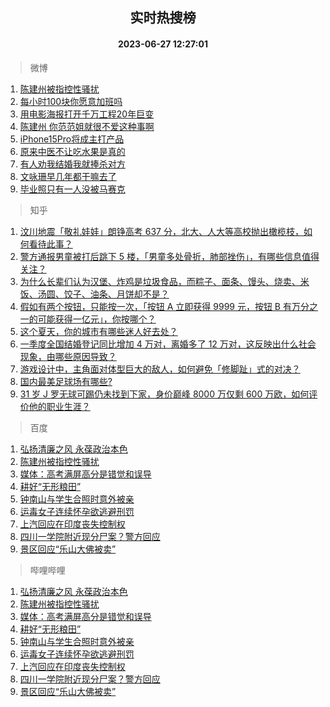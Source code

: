 <div align="center"><h2>实时热搜榜</h2><h4>2023-06-27 12:27:01</h4></div>

> 微博  

1. [陈建州被指控性骚扰](https://s.weibo.com/weibo?q=%E9%99%88%E5%BB%BA%E5%B7%9E%E8%A2%AB%E6%8C%87%E6%8E%A7%E6%80%A7%E9%AA%9A%E6%89%B0&t=31&band_rank=1&Refer=top)<br />
2. [每小时100块你愿意加班吗](https://s.weibo.com/weibo?q=%23%E6%AF%8F%E5%B0%8F%E6%97%B6100%E5%9D%97%E4%BD%A0%E6%84%BF%E6%84%8F%E5%8A%A0%E7%8F%AD%E5%90%97%23&t=31&band_rank=2&Refer=top)<br />
3. [用电影海报打开千万工程20年巨变](https://s.weibo.com/weibo?q=%23%E7%94%A8%E7%94%B5%E5%BD%B1%E6%B5%B7%E6%8A%A5%E6%89%93%E5%BC%80%E5%8D%83%E4%B8%87%E5%B7%A5%E7%A8%8B20%E5%B9%B4%E5%B7%A8%E5%8F%98%23&t=31&band_rank=3&Refer=top)<br />
4. [陈建州 你范范姐就很不爱这种事啊](https://s.weibo.com/weibo?q=%23%E9%99%88%E5%BB%BA%E5%B7%9E%20%E4%BD%A0%E8%8C%83%E8%8C%83%E5%A7%90%E5%B0%B1%E5%BE%88%E4%B8%8D%E7%88%B1%E8%BF%99%E7%A7%8D%E4%BA%8B%E5%95%8A%23&t=31&band_rank=4&Refer=top)<br />
5. [iPhone15Pro将成主打产品](https://s.weibo.com/weibo?q=%23iPhone15Pro%E5%B0%86%E6%88%90%E4%B8%BB%E6%89%93%E4%BA%A7%E5%93%81%23&t=31&band_rank=5&Refer=top)<br />
6. [原来中医不让吃水果是真的](https://s.weibo.com/weibo?q=%23%E5%8E%9F%E6%9D%A5%E4%B8%AD%E5%8C%BB%E4%B8%8D%E8%AE%A9%E5%90%83%E6%B0%B4%E6%9E%9C%E6%98%AF%E7%9C%9F%E7%9A%84%23&t=31&band_rank=6&Refer=top)<br />
7. [有人劝我结婚我就捧杀对方](https://s.weibo.com/weibo?q=%23%E6%9C%89%E4%BA%BA%E5%8A%9D%E6%88%91%E7%BB%93%E5%A9%9A%E6%88%91%E5%B0%B1%E6%8D%A7%E6%9D%80%E5%AF%B9%E6%96%B9%23&t=31&band_rank=7&Refer=top)<br />
8. [文咏珊早几年都干嘛去了](https://s.weibo.com/weibo?q=%23%E6%96%87%E5%92%8F%E7%8F%8A%E6%97%A9%E5%87%A0%E5%B9%B4%E9%83%BD%E5%B9%B2%E5%98%9B%E5%8E%BB%E4%BA%86%23&t=31&band_rank=8&Refer=top)<br />
9. [毕业照只有一人没被马赛克](https://s.weibo.com/weibo?q=%23%E6%AF%95%E4%B8%9A%E7%85%A7%E5%8F%AA%E6%9C%89%E4%B8%80%E4%BA%BA%E6%B2%A1%E8%A2%AB%E9%A9%AC%E8%B5%9B%E5%85%8B%23&t=31&band_rank=9&Refer=top)<br />

> 知乎  

1. [汶川地震「敬礼娃娃」朗铮高考 637 分，北大、人大等高校抛出橄榄枝，如何看待此事？](https://www.zhihu.com/question/608520055)<br />
2. [警方通报男童被打后跳下 5 楼，「男童多处骨折，肺部挫伤」，有哪些信息值得关注？](https://www.zhihu.com/question/608832311)<br />
3. [为什么长辈们认为汉堡、炸鸡是垃圾食品，而粽子、面条、馒头、烧卖、米饭、汤圆、饺子、油条、月饼却不是？](https://www.zhihu.com/question/607811217)<br />
4. [假如有两个按钮，只能按一次，「按钮 A 立即获得 9999 元，按钮 B 有万分之一的可能获得一亿元」，你按哪个？](https://www.zhihu.com/question/607822207)<br />
5. [这个夏天，你的城市有哪些迷人好去处？](https://www.zhihu.com/xen/market/ecom-page/1654546294394523648)<br />
6. [一季度全国结婚登记同比增加 4 万对，离婚多了 12 万对，这反映出什么社会现象，由哪些原因导致？](https://www.zhihu.com/question/608857761)<br />
7. [游戏设计中，主角面对体型巨大的敌人，如何避免「修脚趾」式的对决？](https://www.zhihu.com/question/604068086)<br />
8. [国内最美足球场有哪些?](https://www.zhihu.com/question/62858781)<br />
9. [31 岁 J 罗无球可踢仍未找到下家，身价巅峰 8000 万仅剩 600 万欧，如何评价他的职业生涯？](https://www.zhihu.com/question/608892681)<br />

> 百度  

1. [弘扬清廉之风 永葆政治本色](https://www.baidu.com/s?wd=%E5%BC%98%E6%89%AC%E6%B8%85%E5%BB%89%E4%B9%8B%E9%A3%8E+%E6%B0%B8%E8%91%86%E6%94%BF%E6%B2%BB%E6%9C%AC%E8%89%B2&sa=fyb_news&rsv_dl=fyb_news)<br />
2. [陈建州被指控性骚扰](https://www.baidu.com/s?wd=%E9%99%88%E5%BB%BA%E5%B7%9E%E8%A2%AB%E6%8C%87%E6%8E%A7%E6%80%A7%E9%AA%9A%E6%89%B0&sa=fyb_news&rsv_dl=fyb_news)<br />
3. [媒体：高考满屏高分是错觉和误导](https://www.baidu.com/s?wd=%E5%AA%92%E4%BD%93%EF%BC%9A%E9%AB%98%E8%80%83%E6%BB%A1%E5%B1%8F%E9%AB%98%E5%88%86%E6%98%AF%E9%94%99%E8%A7%89%E5%92%8C%E8%AF%AF%E5%AF%BC&sa=fyb_news&rsv_dl=fyb_news)<br />
4. [耕好“无形粮田”](https://www.baidu.com/s?wd=%E8%80%95%E5%A5%BD%E2%80%9C%E6%97%A0%E5%BD%A2%E7%B2%AE%E7%94%B0%E2%80%9D&sa=fyb_news&rsv_dl=fyb_news)<br />
5. [钟南山与学生合照时意外被亲](https://www.baidu.com/s?wd=%E9%92%9F%E5%8D%97%E5%B1%B1%E4%B8%8E%E5%AD%A6%E7%94%9F%E5%90%88%E7%85%A7%E6%97%B6%E6%84%8F%E5%A4%96%E8%A2%AB%E4%BA%B2&sa=fyb_news&rsv_dl=fyb_news)<br />
6. [运毒女子连续怀孕欲逃避刑罚](https://www.baidu.com/s?wd=%E8%BF%90%E6%AF%92%E5%A5%B3%E5%AD%90%E8%BF%9E%E7%BB%AD%E6%80%80%E5%AD%95%E6%AC%B2%E9%80%83%E9%81%BF%E5%88%91%E7%BD%9A&sa=fyb_news&rsv_dl=fyb_news)<br />
7. [上汽回应在印度丧失控制权](https://www.baidu.com/s?wd=%E4%B8%8A%E6%B1%BD%E5%9B%9E%E5%BA%94%E5%9C%A8%E5%8D%B0%E5%BA%A6%E4%B8%A7%E5%A4%B1%E6%8E%A7%E5%88%B6%E6%9D%83&sa=fyb_news&rsv_dl=fyb_news)<br />
8. [四川一学院附近现分尸案？警方回应](https://www.baidu.com/s?wd=%E5%9B%9B%E5%B7%9D%E4%B8%80%E5%AD%A6%E9%99%A2%E9%99%84%E8%BF%91%E7%8E%B0%E5%88%86%E5%B0%B8%E6%A1%88%EF%BC%9F%E8%AD%A6%E6%96%B9%E5%9B%9E%E5%BA%94&sa=fyb_news&rsv_dl=fyb_news)<br />
9. [景区回应“乐山大佛被卖”](https://www.baidu.com/s?wd=%E6%99%AF%E5%8C%BA%E5%9B%9E%E5%BA%94%E2%80%9C%E4%B9%90%E5%B1%B1%E5%A4%A7%E4%BD%9B%E8%A2%AB%E5%8D%96%E2%80%9D&sa=fyb_news&rsv_dl=fyb_news)<br />

> 哔哩哔哩  

1. [弘扬清廉之风 永葆政治本色](https://www.baidu.com/s?wd=%E5%BC%98%E6%89%AC%E6%B8%85%E5%BB%89%E4%B9%8B%E9%A3%8E+%E6%B0%B8%E8%91%86%E6%94%BF%E6%B2%BB%E6%9C%AC%E8%89%B2&sa=fyb_news&rsv_dl=fyb_news)<br />
2. [陈建州被指控性骚扰](https://www.baidu.com/s?wd=%E9%99%88%E5%BB%BA%E5%B7%9E%E8%A2%AB%E6%8C%87%E6%8E%A7%E6%80%A7%E9%AA%9A%E6%89%B0&sa=fyb_news&rsv_dl=fyb_news)<br />
3. [媒体：高考满屏高分是错觉和误导](https://www.baidu.com/s?wd=%E5%AA%92%E4%BD%93%EF%BC%9A%E9%AB%98%E8%80%83%E6%BB%A1%E5%B1%8F%E9%AB%98%E5%88%86%E6%98%AF%E9%94%99%E8%A7%89%E5%92%8C%E8%AF%AF%E5%AF%BC&sa=fyb_news&rsv_dl=fyb_news)<br />
4. [耕好“无形粮田”](https://www.baidu.com/s?wd=%E8%80%95%E5%A5%BD%E2%80%9C%E6%97%A0%E5%BD%A2%E7%B2%AE%E7%94%B0%E2%80%9D&sa=fyb_news&rsv_dl=fyb_news)<br />
5. [钟南山与学生合照时意外被亲](https://www.baidu.com/s?wd=%E9%92%9F%E5%8D%97%E5%B1%B1%E4%B8%8E%E5%AD%A6%E7%94%9F%E5%90%88%E7%85%A7%E6%97%B6%E6%84%8F%E5%A4%96%E8%A2%AB%E4%BA%B2&sa=fyb_news&rsv_dl=fyb_news)<br />
6. [运毒女子连续怀孕欲逃避刑罚](https://www.baidu.com/s?wd=%E8%BF%90%E6%AF%92%E5%A5%B3%E5%AD%90%E8%BF%9E%E7%BB%AD%E6%80%80%E5%AD%95%E6%AC%B2%E9%80%83%E9%81%BF%E5%88%91%E7%BD%9A&sa=fyb_news&rsv_dl=fyb_news)<br />
7. [上汽回应在印度丧失控制权](https://www.baidu.com/s?wd=%E4%B8%8A%E6%B1%BD%E5%9B%9E%E5%BA%94%E5%9C%A8%E5%8D%B0%E5%BA%A6%E4%B8%A7%E5%A4%B1%E6%8E%A7%E5%88%B6%E6%9D%83&sa=fyb_news&rsv_dl=fyb_news)<br />
8. [四川一学院附近现分尸案？警方回应](https://www.baidu.com/s?wd=%E5%9B%9B%E5%B7%9D%E4%B8%80%E5%AD%A6%E9%99%A2%E9%99%84%E8%BF%91%E7%8E%B0%E5%88%86%E5%B0%B8%E6%A1%88%EF%BC%9F%E8%AD%A6%E6%96%B9%E5%9B%9E%E5%BA%94&sa=fyb_news&rsv_dl=fyb_news)<br />
9. [景区回应“乐山大佛被卖”](https://www.baidu.com/s?wd=%E6%99%AF%E5%8C%BA%E5%9B%9E%E5%BA%94%E2%80%9C%E4%B9%90%E5%B1%B1%E5%A4%A7%E4%BD%9B%E8%A2%AB%E5%8D%96%E2%80%9D&sa=fyb_news&rsv_dl=fyb_news)<br />
